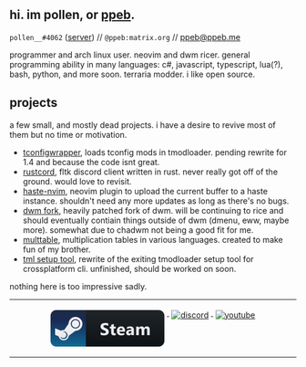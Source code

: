## hi. im pollen, or [ppeb](https://ppeb.me).

`pollen__#4062` ([server](https://discord.gg/EB6yPZj)) // `@ppeb:matrix.org` // [ppeb@ppeb.me](mailto:ppeb@ppeb.me)

programmer and arch linux user. neovim and dwm ricer. general programming ability in many languages: c#, javascript, typescript, lua(?), bash, python, and more soon. terraria modder. i like open source.

## projects
a few small, and mostly dead projects. i have a desire to revive most of them but no time or motivation.
* [tconfigwrapper](https://github.com/pollen00/tConfigWrapper), loads tconfig mods in tmodloader. pending rewrite for 1.4 and because the code isnt great.
* [rustcord](https://github.com/pollen00/rustcord), fltk discord client written in rust. never really got off of the ground. would love to revisit.
* [haste-nvim](https://github.com/pollen00/haste-nvim), neovim plugin to upload the current buffer to a haste instance. shouldn't need any more updates as long as there's no bugs.
* [dwm fork](https://github.com/pollen00/dwm), heavily patched fork of dwm. will be continuing to rice and should eventually contiain things outside of dwm (dmenu, eww, maybe more). somewhat due to chadwm not being a good fit for me.
* [multtable](https://github.com/pollen00/multtable), multiplication tables in various languages. created to make fun of my brother.
* [tml setup tool](https://github.com/pollen00/tModLoader/tree/linussetup/setup), rewrite of the exiting tmodloader setup tool for crossplatform cli. unfinished, should be worked on soon.

nothing here is too impressive sadly.

---

<p align="center">
    <a href="https://steamcommunity.com/id/pollen__/"/>
        <img src="https://github.com/MikeCodesDotNET/ColoredBadges/blob/master/svg/social/steam.svg" alt="steam" style="vertical-align:top; margin:4px"/>
    </a>
    <a href="https://discord.com/invite/EB6yPZj"/>
        <img src="https://github.com/fenix-hub/ColoredBadges/blob/master/svg/social/discord.svg" alt="discord" style="vertical-align:top; margin:4px"/>
    </a>
    <a href="https://www.youtube.com/channel/UCNAzyeFNgiKHLoA9dUAs05w"/>
        <img src="https://github.com/fenix-hub/ColoredBadges/blob/master/svg/streaming/youtube.svg" alt="youtube" style="vertical-align:top; margin:4px"/>
    </a>
</p>

---
